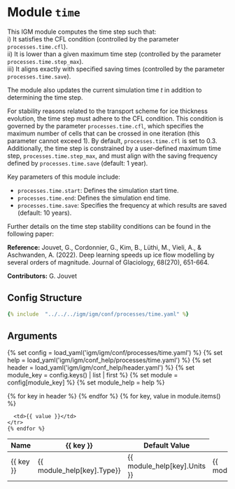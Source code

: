 # Module `time`
This IGM module computes the time step such that:  
i) It satisfies the CFL condition (controlled by the parameter `processes.time.cfl`).  
ii) It is lower than a given maximum time step (controlled by the parameter `processes.time.step_max`).  
iii) It aligns exactly with specified saving times (controlled by the parameter `processes.time.save`).  

The module also updates the current simulation time $t$ in addition to determining the time step.

For stability reasons related to the transport scheme for ice thickness evolution, the time step must adhere to the CFL condition. This condition is governed by the parameter `processes.time.cfl`, which specifies the maximum number of cells that can be crossed in one iteration (this parameter cannot exceed 1). By default, `processes.time.cfl` is set to 0.3. Additionally, the time step is constrained by a user-defined maximum time step, `processes.time.step_max`, and must align with the saving frequency defined by `processes.time.save` (default: 1 year).

Key parameters of this module include:  
- `processes.time.start`: Defines the simulation start time.  
- `processes.time.end`: Defines the simulation end time.  
- `processes.time.save`: Specifies the frequency at which results are saved (default: 10 years).

Further details on the time step stability conditions can be found in the following paper:   

**Reference:** Jouvet, G., Cordonnier, G., Kim, B., Lüthi, M., Vieli, A., & Aschwanden, A. (2022). Deep learning speeds up ice flow modelling by several orders of magnitude. Journal of Glaciology, 68(270), 651-664.

**Contributors:** G. Jouvet

## Config Structure  
~~~yaml
{% include  "../../../igm/igm/conf/processes/time.yaml" %}
~~~

## Arguments
{% set config = load_yaml('igm/igm/conf/processes/time.yaml') %}
{% set help = load_yaml('igm/igm/conf_help/processes/time.yaml') %}
{% set header = load_yaml('igm/igm/conf_help/header.yaml') %}
{% set module_key = config.keys() | list | first %}
{% set module = config[module_key] %}
{% set module_help = help %}

<table>
  <thead>
    <tr>
      <th>Name</th>
      {% for key in header %}
      <th>{{ key }}</th>
      {% endfor %}
      <th>Default Value</th>
    </tr>
  </thead>
  <tbody>
    {% for key, value in module.items() %}
    <tr>
      <td>{{ key }}</td>
      <td>{{ module_help[key].Type}}</td>
      <!-- <td>{{ module_help[key].Units}}</td> -->
      <td><span class="math">{{ module_help[key].Units }}</span></td>
      <td>{{ module_help[key].Description}}</td>

      <td>{{ value }}</td>
    </tr>
    {% endfor %}
  </tbody>
</table>

<script type="text/javascript">
  MathJax.Hub.Queue(["Typeset", MathJax.Hub]);
</script>
